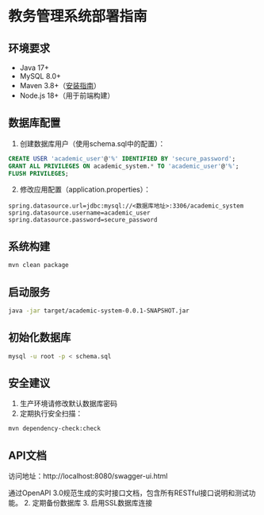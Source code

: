 # 教务管理系统部署指南

## 环境要求
- Java 17+
- MySQL 8.0+
- Maven 3.8+（[安装指南](https://maven.apache.org/install.html)）
- Node.js 18+（用于前端构建）

## 数据库配置
1. 创建数据库用户（使用schema.sql中的配置）：
```sql
CREATE USER 'academic_user'@'%' IDENTIFIED BY 'secure_password';
GRANT ALL PRIVILEGES ON academic_system.* TO 'academic_user'@'%';
FLUSH PRIVILEGES;
```
2. 修改应用配置（application.properties）：
```properties
spring.datasource.url=jdbc:mysql://<数据库地址>:3306/academic_system
spring.datasource.username=academic_user
spring.datasource.password=secure_password
```

## 系统构建
```bash
mvn clean package
```

## 启动服务
```bash
java -jar target/academic-system-0.0.1-SNAPSHOT.jar
```

## 初始化数据库
```bash
mysql -u root -p < schema.sql
```

## 安全建议
1. 生产环境请修改默认数据库密码
2. 定期执行安全扫描：
```bash
mvn dependency-check:check
```

## API文档
访问地址：http://localhost:8080/swagger-ui.html

通过OpenAPI 3.0规范生成的实时接口文档，包含所有RESTful接口说明和测试功能。
2. 定期备份数据库
3. 启用SSL数据库连接
